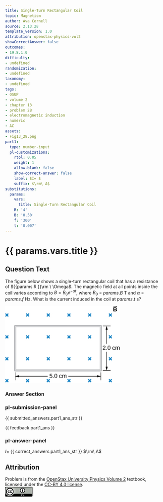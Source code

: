 ```yaml
---
title: Single-Turn Rectangular Coil
topic: Magnetism
author: Ava Cornell
source: 2.13.28
template_version: 1.0
attribution: openstax-physics-vol2
showCorrectAnswer: false
outcomes:
- 19.8.1.0
difficulty:
- undefined
randomization:
- undefined
taxonomy:
- undefined
tags:
- OSUP
- volume 2
- chapter 13
- problem 28
- electromagnetic induction
- numeric
- AC
assets:
- Fig13_28.png
part1:
  type: number-input
  pl-customizations:
    rtol: 0.05
    weight: 1
    allow-blank: false
    show-correct-answer: false
    label: $I= $
    suffix: $\rm\ A$
substitutions:
  params:
    vars:
      title: Single-Turn Rectangular Coil
    R: '4'
    B: '0.50'
    f: '300'
    t: '0.007'
---
```

# {{ params.vars.title }}

## Question Text

The figure below shows a single-turn rectangular coil that has a resistance of ${{params.R }}\rm \ \Omega$. The magnetic field at all points inside the coil varies according to $B=B_0e^{-{\alpha}t}$, where $B_0$ = ${{params.B }}\textrm{ T}$ and $\alpha$ = ${{params.f }}\textrm{ Hz}$. What is the current induced in the coil at ${{params.t }}\textrm{ s}$?

<img src="Fig13_28.png">

### Answer Section

### pl-submission-panel

{{ submitted_answers.part1_ans_str }}

{{ feedback.part1_ans }}

### pl-answer-panel

$I=$ {{ correct_answers.part1_ans_str }} $\rm\ A$

## Attribution

Problem is from the [OpenStax University Physics Volume 2](https://openstax.org/details/books/university-physics-volume-2) textbook, licensed under the [CC-BY 4.0 license](https://creativecommons.org/licenses/by/4.0/).<br>![Image representing the Creative Commons 4.0 BY license.](https://raw.githubusercontent.com/firasm/bits/master/by.png)